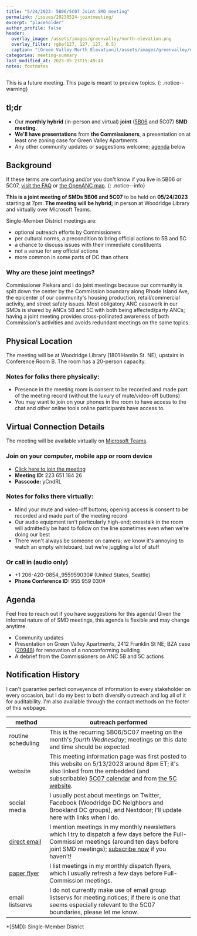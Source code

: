 ```yaml
---
title: "5/24/2023: 5B06/5C07 Joint SMD meeting"
permalink: /issues/20230524-jointmeeting/
excerpt: "placeholder"
author_profile: false
header:
  overlay_image: /assets/images/greenvalley/north-elevation.png
  overlay_filter: rgba(127, 127, 127, 0.5)
  caption: "[Green Valley North Elevation](/assets/images/greenvalley/north-elevation.png)"
categories: meeting-summary
last_modified_at: 2023-05-23T15:49:40
notes: footnotes
---
```

This is a future meeting. This page is meant to preview topics.
{: .notice--warning}

## tl;dr
- Our **monthly hybrid** (in-person and virtual) **joint** ([5B06](https://anc5b06.com) and 5C07) **SMD meeting**.
- **We'll have presentations** from **the Commissioners**, a presentation on at least one zoning case for Green Valley Apartments
- Any other community updates or suggestions welcome; [agenda](#agenda) below

## Background
If these terms are confusing and/or you don't know if you live in 5B06 or 5C07, [visit the FAQ](/ancs/) or [the OpenANC map](https://openanc.org).
{: .notice--info}

**This is a joint meeting of SMDs 5B06 and 5C07** to be held on **05/24/2023** starting at 7pm. **The meeting will be hybrid;** in person at Woodridge Library and virtually over Microsoft Teams.

Single-Member District meetings are:
- optional outreach efforts by Commissioners
- per cultural norms, a precondition to bring official actions to 5B and 5C
- a chance to discuss issues with their immediate constituents
- not a venue for any official actions
- more common in some parts of DC than others

### Why are these joint meetings?
Commissioner Piekara and I do joint meetings because our community is split down the center by the Commission boundary along Rhode Island Ave, the epicenter of our community's housing production, retail/commercial activity, and street safety issues. Most obligatory ANC casework in our SMDs is shared by ANCs 5B and 5C with both being affected/party ANCs; having a joint meeting provides cross-pollinated awareness of both Commission's activities and avoids redundant meetings on the same topics.

## Physical Location
The meeting will be at Woodridge Library (1801 Hamlin St. NE), upstairs in Conference Room B. The room has a 20-person capacity.

### Notes for folks there physically:
- Presence in the meeting room is consent to be recorded and made part of the meeting record (without the luxury of mute/video-off buttons)
- You may want to join on your phones in the room to have access to the chat and other online tools online participants have access to.

## Virtual Connection Details
The meeting will be available virtually on [Microsoft Teams](https://www.microsoft.com/en-us/microsoft-teams/download-app).
### Join on your computer, mobile app or room device
- [Click here to join the meeting](https://teams.microsoft.com/l/meetup-join/19%3ameeting_YTJjOWU0ZjktMWU3Mi00YmE2LTkyYjUtYmUzYzJlMWE2NGUy%40thread.v2/0?context=%7b%22Tid%22%3a%228fe449f1-8b94-4fb7-9906-6f939da82d73%22%2c%22Oid%22%3a%22fe41fa96-a564-4c7e-bcd4-e44346276d35%22%7d)
- **Meeting ID:** 223 651 184 26
- **Passcode:** yCndRL

### Notes for folks there virtually:
- Mind your mute and video-off buttons; opening access is consent to be recorded and made part of the meeting record
- Our audio equipment isn't particularly high-end; crosstalk in the room will admittedly be hard to follow on the line sometimes even when we're doing our best
- There won't always be someone on camera; we know it's annoying to watch an empty whiteboard, but we're juggling a lot of stuff

### Or call in (audio only)
- +1 206-420-0854,,955959030# (United States, Seattle)
- **Phone Conference ID:** 955 959 030#

## Agenda
Feel free to reach out if you have suggestions for this agenda! Given the informal nature of of SMD meetings, this agenda is flexible and may change anytime.

- Community updates
- Presentation on Green Valley Apartments, 2412 Franklin St NE; BZA case ([20948](https://app.dcoz.dc.gov/Home/ViewCase?case_id=20948)) for renovation of a nonconforming building
- A debrief from the Commissioners on ANC 5B and 5C actions

## Notification History
I can't guarantee perfect conveyence of information to every stakeholder on every occasion, but I do my best to both diversify outreach and log all of it for auditability. I'm also available through the contact methods on the footer of this webpage.

|method|outreach performed|
|---|---|
|routine scheduling|This is the recurring 5B06/5C07 meeting on the month's *fourth Wednesday*; meetings on this date and time should be expected|
|website|This meeting information page was first posted to this website on 5/13/2023 around 8pm ET; it's also linked from the embedded (and subscribable) [5C07 calendar](/calendar/) and from [the 5C website](https://anc-5c.com/calendar/).|
|social media|I usually post about meetings on Twitter, Facebook (Woodridge DC Neighbors and Brookland DC groups), and Nextdoor; I'll update here with links when I do.|
|[direct email](https://us9.campaign-archive.com/home/?u=208f79fec14599c11c77bc927&id=150da6f8d6)|I mention meetings in my monthly newsletters which I try to dispatch a few days before the Full-Commission meetings (around ten days before joint SMD meetings); [subscribe now](https://anc5c07.us9.list-manage.com/subscribe/post) if you haven't!|
|[paper flyer](/flyers/)|I list meetings in my monthly dispatch flyers, which I usually refresh a few days before Full-Commission meetings.|
|email listservs|I do not currently make use of email group listservs for meeting notices; if there is one that seems especially relevant to the 5C07 boundaries, please let me know.|

*[SMD]: Single-Member District